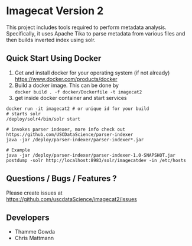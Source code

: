 # Imagecat Version 2

This project includes tools required to perform metadata analysis. Specifically, it uses Apache Tika to parse metadata from various files and then builds inverted index using solr.


## Quick Start Using Docker

1. Get and install docker for your operating system (if not already) https://www.docker.com/products/docker
2. Build a docker image. This can be done by  
```docker build . -f docker/Dockerfile -t imagecat2```
3. get inside docker container and start services
```
docker run -it imagecat2 # or unique id for your build
# starts solr
/deploy/solr4/bin/solr start 

# invokes parser indexer, more info check out https://github.com/USCDataScience/parser-indexer
java -jar /deploy/parser-indexer/parser-indexer*.jar

# Example 
java -jar /deploy/parser-indexer/parser-indexer-1.0-SNAPSHOT.jar postdump -solr http://localhost:8983/solr/imagecatdev -in /etc/hosts
```

## Questions / Bugs / Features ?

Please create issues at https://github.com/uscdataScience/imagecat2/issues


## Developers

+ Thamme Gowda
+ Chris Mattmann



 
  



